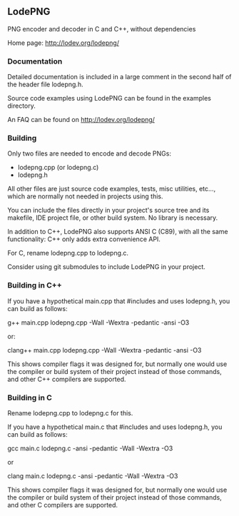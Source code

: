 LodePNG
-------

PNG encoder and decoder in C and C++, without dependencies

Home page: http://lodev.org/lodepng/

### Documentation

Detailed documentation is included in a large comment in the second half of the
header file lodepng.h.

Source code examples using LodePNG can be found in the examples directory.

An FAQ can be found on http://lodev.org/lodepng/

### Building

Only two files are needed to encode and decode PNGs:

* lodepng.cpp (or lodepng.c)
* lodepng.h

All other files are just source code examples, tests, misc utilities, etc..., which
are normally not needed in projects using this.

You can include the files directly in your project's source tree and its
makefile, IDE project file, or other build system. No library is necessary.

In addition to C++, LodePNG also supports ANSI C (C89), with all the same
functionality: C++ only adds extra convenience API.

For C, rename lodepng.cpp to lodepng.c.

Consider using git submodules to include LodePNG in your project.

### Building in C++

If you have a hypothetical main.cpp that #includes and uses lodepng.h, you can build as follows:

g++ main.cpp lodepng.cpp -Wall -Wextra -pedantic -ansi -O3

or:

clang++ main.cpp lodepng.cpp -Wall -Wextra -pedantic -ansi -O3

This shows compiler flags it was designed for, but normally one would use the
compiler or build system of their project instead of those commands, and other
C++ compilers are supported.

### Building in C

Rename lodepng.cpp to lodepng.c for this.

If you have a hypothetical main.c that #includes and uses lodepng.h, you can build as follows:

gcc main.c lodepng.c -ansi -pedantic -Wall -Wextra -O3

or

clang main.c lodepng.c -ansi -pedantic -Wall -Wextra -O3

This shows compiler flags it was designed for, but normally one would use the
compiler or build system of their project instead of those commands, and other
C compilers are supported.
